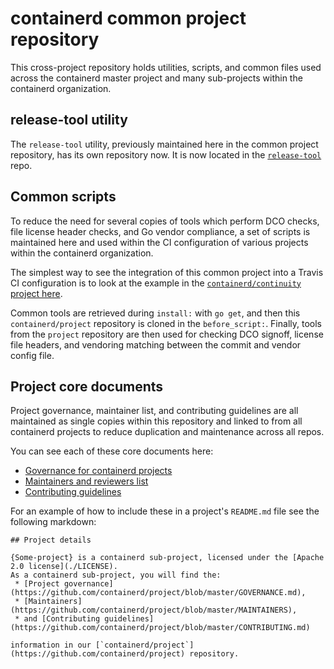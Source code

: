# containerd common project repository
This cross-project repository holds utilities, scripts, and common files
used across the containerd master project and many sub-projects within
the containerd organization.

## release-tool utility

The `release-tool` utility, previously maintained here in the common
project repository, has its own repository now. It is now located in
the [`release-tool`](https://github.com/containerd/release-tool) repo.

## Common scripts

To reduce the need for several copies of tools which perform DCO checks,
file license header checks, and Go vendor compliance, a set of scripts
is maintained here and used within the CI configuration of various
projects within the containerd organization.

The simplest way to see the integration of this common project into a
Travis CI configuration is to look at the example in the
[`containerd/continuity` project here](https://github.com/containerd/continuity/blob/f192d1bf54e8c62a567bd5af21b2bedbb3e8c6d7/.travis.yml#L18-L30).

Common tools are retrieved during `install:` with `go get`, and then
this `containerd/project` repository is cloned in the `before_script:`.
Finally, tools from the `project` repository are then used for checking
DCO signoff, license file headers, and vendoring matching between the
commit and vendor config file.

## Project core documents

Project governance, maintainer list, and contributing guidelines are all
maintained as single copies within this repository and linked to from
all containerd projects to reduce duplication and maintenance across all
repos.

You can see each of these core documents here:
 * [Governance for containerd projects](./GOVERNANCE.md)
 * [Maintainers and reviewers list](./MAINTAINERS)
 * [Contributing guidelines](./CONTRIBUTING.md)

For an example of how to include these in a project's `README.md` file see
the following markdown:
```
## Project details

{Some-project} is a containerd sub-project, licensed under the [Apache 2.0 license](./LICENSE).
As a containerd sub-project, you will find the:
 * [Project governance](https://github.com/containerd/project/blob/master/GOVERNANCE.md),
 * [Maintainers](https://github.com/containerd/project/blob/master/MAINTAINERS),
 * and [Contributing guidelines](https://github.com/containerd/project/blob/master/CONTRIBUTING.md)

information in our [`containerd/project`](https://github.com/containerd/project) repository.
```

